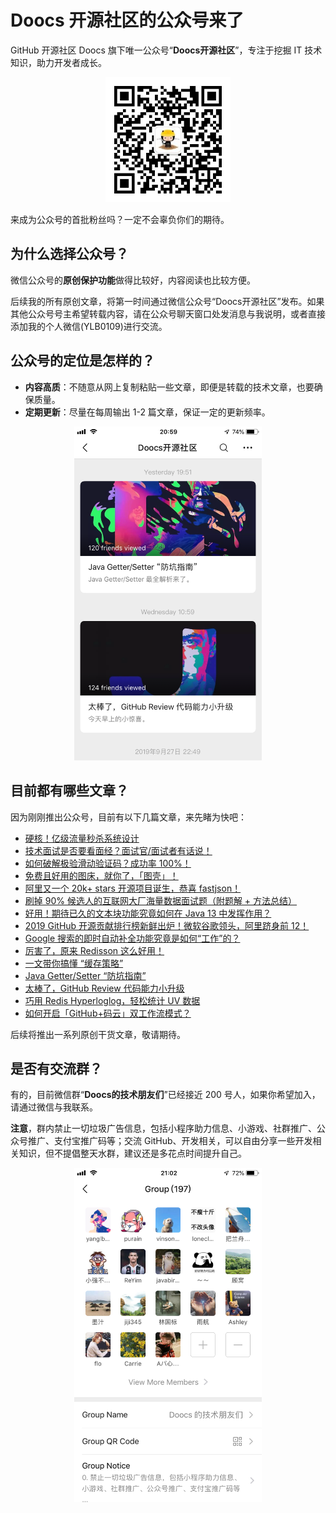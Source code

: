 # Doocs 开源社区的公众号来了
GitHub 开源社区 Doocs 旗下唯一公众号“**Doocs开源社区**”，专注于挖掘 IT 技术知识，助力开发者成长。

<div style="text-align:center;">
  <img src="./images/qrcode_for_doocs.jpg" width="200px;"/>
</div>

来成为公众号的首批粉丝吗？一定不会辜负你们的期待。

## 为什么选择公众号？
微信公众号的**原创保护功能**做得比较好，内容阅读也比较方便。

后续我的所有原创文章，将第一时间通过微信公众号“Doocs开源社区”发布。如果其他公众号号主希望转载内容，请在公众号聊天窗口处发消息与我说明，或者直接添加我的个人微信(YLB0109)进行交流。

## 公众号的定位是怎样的？
- **内容高质**：不随意从网上复制粘贴一些文章，即便是转载的技术文章，也要确保质量。
- **定期更新**：尽量在每周输出 1-2 篇文章，保证一定的更新频率。

<div style="text-align:center;">
  <img src="./images/article-demo.png" width="300px;"/>
</div>

## 目前都有哪些文章？
因为刚刚推出公众号，目前有以下几篇文章，来先睹为快吧：

- [硬核！亿级流量秒杀系统设计](https://mp.weixin.qq.com/s/Mo_knIRBQQL2s-D2aieZLg)
- [技术面试是否要看面经？面试官/面试者有话说！](https://mp.weixin.qq.com/s/fNiUmbY395rsPdEC0QDIrw)
- [如何破解极验滑动验证码？成功率 100%！](https://mp.weixin.qq.com/s/Fsl6qYN5Dw4s6Du893MkFQ)
- [免费且好用的图床，就你了，「图壳」！](https://mp.weixin.qq.com/s/0HhgHLo_tTRFZcC-CVjDbw)
- [阿里又一个 20k+ stars 开源项目诞生，恭喜 fastjson！](https://mp.weixin.qq.com/s/RNKDCK2KoyeuMeEs6GUrow)
- [刷掉 90% 候选人的互联网大厂海量数据面试题（附题解 + 方法总结）](https://mp.weixin.qq.com/s/rjGqxUvrEqJNlo09GrT1Dw)
- [好用！期待已久的文本块功能究竟如何在 Java 13 中发挥作用？](https://mp.weixin.qq.com/s/kalGv5T8AZGxTnLHr2wDsA)
- [2019 GitHub 开源贡献排行榜新鲜出炉！微软谷歌领头，阿里跻身前 12！](https://mp.weixin.qq.com/s/_q812aGD1b9QvZ2WFI0Qgw)
- [Google 搜索的即时自动补全功能究竟是如何“工作”的？](https://mp.weixin.qq.com/s/YlMISSc3Sn890BzTLytcLA)
- [厉害了，原来 Redisson 这么好用！](https://mp.weixin.qq.com/s/lpZ7eRdImy0MyTEVH68HYw)
- [一文带你搞懂 “缓存策略”](https://mp.weixin.qq.com/s/47A_iXY_nArURwUTPHr2IQ)
- [Java Getter/Setter “防坑指南”](https://mp.weixin.qq.com/s/TZqcAw7NTlcvU-p930-eHA)
- [太棒了，GitHub Review 代码能力小升级](https://mp.weixin.qq.com/s/Lok0epqn91Q51ygZo_FLkg)
- [巧用 Redis Hyperloglog，轻松统计 UV 数据](https://mp.weixin.qq.com/s/w1r-M6YVvQSfUtzO_xe44Q)
- [如何开启「GitHub+码云」双工作流模式？](https://mp.weixin.qq.com/s/byxAjr3-ifWfDYQcR7YA8Q)

后续将推出一系列原创干货文章，敬请期待。

## 是否有交流群？
有的，目前微信群“**Doocs的技术朋友们**”已经接近 200 号人，如果你希望加入，请通过微信与我联系。

**注意**，群内禁止一切垃圾广告信息，包括小程序助力信息、小游戏、社群推广、公众号推广、支付宝推广码等；交流 GitHub、开发相关，可以自由分享一些开发相关知识，但不提倡整天水群，建议还是多花点时间提升自己。

<div style="text-align:center;">
  <img src="./images/wechat-group-for-doocs.png" width="300px;"/>
</div>
